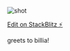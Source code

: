 

![shot](https://user-images.githubusercontent.com/3852762/60751815-cf70a200-9fab-11e9-8d96-7b636a8e51e1.png)







[Edit on StackBlitz ⚡️](https://stackblitz.com/edit/angular-amwlk9)




greets to billia!

